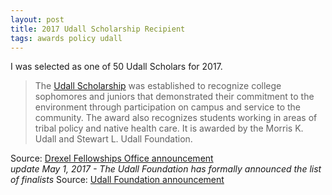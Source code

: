 ```yaml
---
layout: post
title: 2017 Udall Scholarship Recipient
tags: awards policy udall
---
```


I was selected as one of 50 Udall Scholars for 2017.

>The [Udall Scholarship](http://www.udall.gov/OurPrograms/Scholarship/AboutScholarship.aspx) was established to recognize college sophomores and juniors that demonstrated their commitment to the environment through participation on campus and service to the community. The award also recognizes students working in areas of tribal policy and native health care. It is awarded by the Morris K. Udall and Stewart L. Udall Foundation.

Source: [Drexel Fellowships Office announcement](http://drexel.edu/fellowships/about/news/2017/April/2017%20Udall%20Scholars/)  
*update May 1, 2017 - The Udall Foundation has formally announced the list of finalists* Source: [Udall Foundation announcement](http://www.udall.gov/OurPrograms/Scholarship/MeetScholars.aspx?webid=4623)